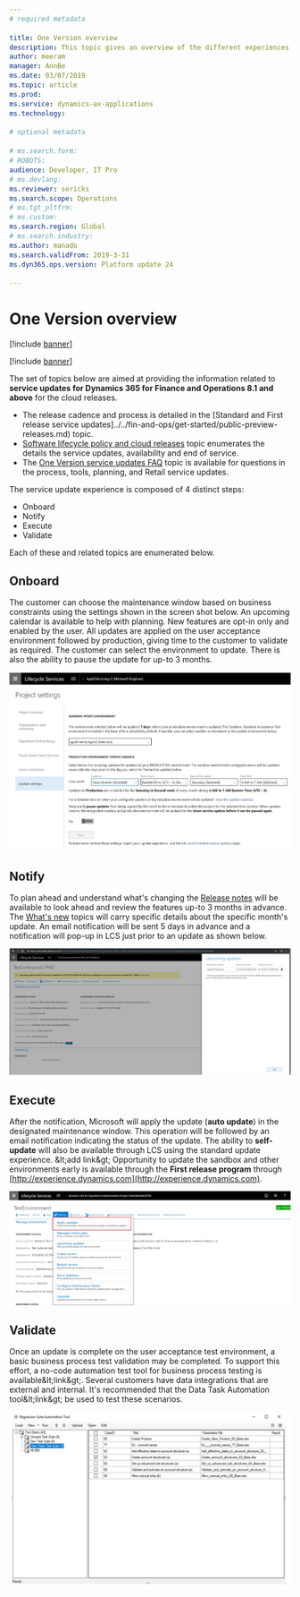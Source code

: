 ```yaml
---
# required metadata

title: One Version overview
description: This topic gives an overview of the different experiences that encompass One Version.
author: meeram
manager: AnnBe
ms.date: 03/07/2019
ms.topic: article
ms.prod: 
ms.service: dynamics-ax-applications
ms.technology: 

# optional metadata

# ms.search.form: 
# ROBOTS: 
audience: Developer, IT Pro
# ms.devlang: 
ms.reviewer: sericks
ms.search.scope: Operations
# ms.tgt_pltfrm: 
# ms.custom: 
ms.search.region: Global
# ms.search.industry: 
ms.author: manado
ms.search.validFrom: 2019-3-31 
ms.dyn365.ops.version: Platform update 24 

---
```


# One Version overview

[!include [banner](../includes/banner.md)]

[!include [banner](../includes/coming-soon.md)]

The set of topics below are aimed at providing the information related to **service updates for Dynamics 365 for Finance and Operations 8.1 and above** for the cloud releases.

- The release cadence and process is detailed  in the [Standard and First release service updates]../../fin-and-ops/get-started/public-preview-releases.md) topic.
- [Software lifecycle policy and cloud releases](../migration-upgrade/versions-update-policy.md) topic enumerates the details the service updates, availability and end of service.
- The [One Version service updates FAQ](../../fin-and-ops/get-started/one-version.md) topic is available for questions in the process, tools, planning, and Retail service updates.

The service update experience is composed of 4 distinct steps: 

- Onboard
- Notify
- Execute
- Validate

Each of these and related topics are enumerated below.

## Onboard
The customer can choose the maintenance window based on business constraints using the settings shown in the screen shot below. An upcoming calendar is available to help with planning.  New features are opt-in only and enabled by the user. All updates are applied on the user acceptance environment followed by production, giving time to the customer to validate as required. The customer can select the environment to update. There is also the ability to pause the update for up-to 3 months.

 [![Queries](./media/UpdateSettings-ConfigureUpdates.JPG)](./media/UpdateSettings-ConfigureUpdates.JPG)

## Notify
To plan ahead and understand what's changing the [Release notes](https://docs.microsoft.com/en-us/business-applications-release-notes/april19/dynamics365-finance-operations/) will be available to look ahead and review the features up-to 3 months in advance.  The [What's new](https://docs.microsoft.com/en-us/dynamics365/unified-operations/fin-and-ops/get-started/whats-new-changed) topics will carry specific details about the specific month's update. An email notification will be sent 5 days in advance and a notification will pop-up in LCS just prior to an update as shown below.

[![Queries](./media/Notification-bar.PNG)](./media/Notification-bar.PNG)

## Execute
After the notification, Microsoft will apply the update (**auto update**) in the designated maintenance window. This operation will be followed by an email notification indicating the status of the update. The ability to **self-update** will also be available through LCS using the standard update experience. \&lt;add link\&gt; Opportunity to update the sandbox and other environments early is available through the **First release program** through [http://experience.dynamics.com](http://experience.dynamics.com).

[![Queries](./media/Self-Update-Execute.jpg)](./media/Self-Update-Execute.jpg)

## Validate
Once an update is complete on the user acceptance test environment, a basic business process test validation may be completed. To support this effort, a no-code automation test tool for business process testing is available\&lt;link\&gt;. Several customers have data integrations that are external and internal. It's recommended that the Data Task Automation tool\&lt;link\&gt; be used to test these scenarios.

[![Queries](./media/TestAutomation.png)](./media/TestAutomation.png)
